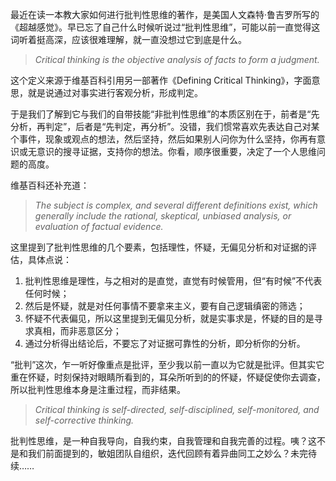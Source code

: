 最近在读一本教大家如何进行批判性思维的著作，是美国人文森特·鲁吉罗所写的《超越感觉》。早已忘了自己什么时候听说过“批判性思维”，可能以前一直觉得这词听着挺高深，应该很难理解，就一直没想过它到底是什么。

> _Critical thinking is the objective analysis of facts to form a judgment._

这个定义来源于维基百科引用另一部著作《Defining Critical Thinking》，字面意思，就是说通过对事实进行客观分析，形成判定。

于是我们了解到它与我们的自带技能“非批判性思维”的本质区别在于，前者是“先分析，再判定”，后者是“先判定，再分析”。没错，我们惯常喜欢先表达自己对某个事件，现象或观点的想法，然后坚持，然后如果别人问你为什么坚持，你再有意识或无意识的搜寻证据，支持你的想法。你看，顺序很重要，决定了一个人思维问题的高度。

维基百科还补充道：

> _The subject is complex, and several different definitions exist, which generally include the rational, skeptical, unbiased analysis, or evaluation of factual evidence._

这里提到了批判性思维的几个要素，包括理性，怀疑，无偏见分析和对证据的评估，具体点说：

1.  批判性思维是理性，与之相对的是直觉，直觉有时候管用，但“有时候”不代表任何时候；
2.  然后是怀疑，就是对任何事情不要拿来主义，要有自己逻辑缜密的筛选；
3.  怀疑不代表偏见，所以这里提到无偏见分析，就是实事求是，怀疑的目的是寻求真相，而非恶意区分；
4.  通过分析得出结论后，不要忘了对证据可靠性的分析，即分析你的分析。

“批判”这次，乍一听好像重点是批评，至少我以前一直以为它就是批评。但其实它重在怀疑，时刻保持对眼睛所看到的，耳朵所听到的的怀疑，怀疑促使你去调查，所以批判性思维本身是注重过程，而非结果。

> _Critical thinking is self-directed, self-disciplined, self-monitored, and self-corrective thinking._

批判性思维，是一种自我导向，自我约束，自我管理和自我完善的过程。咦？这不是和我们前面提到的，敏姐团队自组织，迭代回顾有着异曲同工之妙么？未完待续……